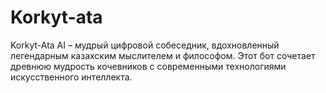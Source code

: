 # Korkyt-ata
Korkyt-Ata AI – мудрый цифровой собеседник, вдохновленный легендарным казахским мыслителем и философом. Этот бот сочетает древнюю мудрость кочевников с современными технологиями искусственного интеллекта.
